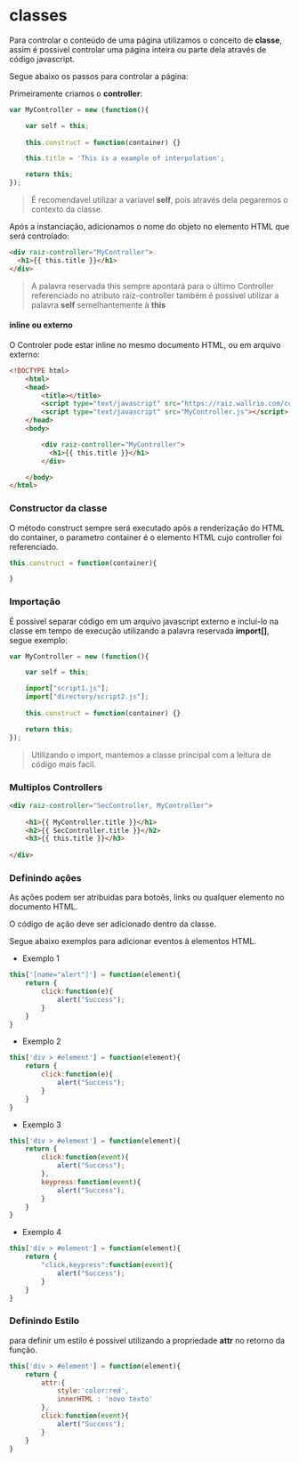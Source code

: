 
# classes

Para controlar o conteúdo de uma página utilizamos o conceito de **classe**, assim é possivel controlar uma página inteira ou parte dela através de código javascript.

Segue abaixo os passos para controlar a página:

Primeiramente criamos o **controller**:

```javascript
var MyController = new (function(){

	var self = this;
	
	this.construct = function(container) {}

	this.title = 'This is a example of interpolation';

	return this;
});
```

> É recomendavel utilizar a variavel **self**, pois através dela pegaremos o contexto da classe.

Após a instanciação, adicionamos o nome do objeto no elemento HTML que será controlado:

```html
<div raiz-controller="MyController">
  <h1>{{ this.title }}</h1>
</div>
```
> A palavra reservada this sempre apontará para o último Controller referenciado no atributo raiz-controller
> também é possivel utilizar a palavra **self** semelhantemente à **this**

#### inline ou externo

O Controler pode estar inline no mesmo documento HTML, ou em arquivo externo: 


```html
<!DOCTYPE html>
	<html>
	<head>
		<title></title>
		<script type="text/javascript" src="https://raiz.wallrio.com/core/0.2.2/raiz.js"></script>
		<script type="text/javascript" src="MyController.js"></script>
	</head>
	<body>

		<div raiz-controller="MyController">		  	
		  <h1>{{ this.title }}</h1> 
		</div>

	</body>
</html>
```

### Constructor da classe
O método construct sempre será executado após a renderização do HTML do container, o parametro container é o elemento HTML cujo controller foi referenciado.

```javascript
this.construct = function(container){

}
```

### Importação
É possivel separar código em um arquivo javascript externo e incluí-lo na classe em tempo de execução utilizando a palavra reservada **import[]**, segue exemplo:

```javascript
var MyController = new (function(){

	var self = this;

	import["script1.js"];
	import["directory/script2.js"];
	
	this.construct = function(container) {}	

	return this;
});
```
> Utilizando o import, mantemos a classe principal com a leitura de código mais facil.

### Multiplos Controllers
```html
<div raiz-controller="SecController, MyController">
			  	
	<h1>{{ MyController.title }}</h1>
	<h2>{{ SecController.title }}</h2>
	<h3>{{ this.title }}</h3>
	  
</div>
```

### Definindo ações

As ações podem ser atribuidas para botoẽs, links ou qualquer elemento no documento HTML.

O código de ação deve ser adicionado dentro da classe.

Segue abaixo exemplos para adicionar eventos à elementos HTML.

- Exemplo 1
```javascript
this['[name="alert"]'] = function(element){
	return {
		click:function(e){
			alert("Success");
		}
	}
}
```

- Exemplo 2
```javascript
this['div > #element'] = function(element){
	return {
		click:function(e){
			alert("Success");
		}
	}
}
```

- Exemplo 3
```javascript
this['div > #element'] = function(element){
	return {
		click:function(event){
			alert("Success");
		},
		keypress:function(event){
			alert("Success");
		}
	}
}
```

- Exemplo 4

```javascript
this['div > #element'] = function(element){
	return {
		"click,keypress":function(event){
			alert("Success");
		}
	}
}
```

### Definindo Estilo
para definir um estilo é possivel utilizando a propriedade **attr** no retorno da função.

```javascript
this['div > #element'] = function(element){
	return {
		attr:{
			style:'color:red',
			innerHTML : 'novo texto'
		},
		click:function(event){
			alert("Success");
		}
	}
}
```